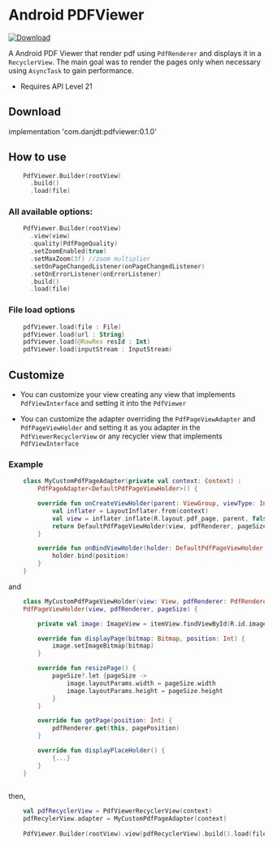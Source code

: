 # Android PDFViewer
[ ![Download](https://api.bintray.com/packages/danjdt/maven/pdfviewer/images/download.svg) ](https://bintray.com/danjdt/maven/pdfviewer/_latestVersion)

A Android PDF Viewer that render pdf using `PdfRenderer` and displays it in a `RecyclerView`. The main goal was to render the pages only when necessary using `AsyncTask` to gain performance.

- Requires API Level 21

## Download

implementation 'com.danjdt:pdfviewer:0.1.0'

## How to use

``` kotlin
    PdfViewer.Builder(rootView)
      .build()
      .load(file)
```
### All available options:
``` kotlin
    PdfViewer.Builder(rootView)
      .view(view)
      .quality(PdfPageQuality)
      .setZoomEnabled(true)
      .setMaxZoom(3f) //zoom multiplier
      .setOnPageChangedListener(onPageChangedListener)
      .setOnErrorListener(onErrorListener)
      .build()
      .load(file)
```

### File load options 
``` kotlin
    pdfViewer.load(file : File)
    pdfViewer.load(url : String)
    pdfViewer.load(@RawRes resId : Int)
    pdfViewer.load(inputStream : InputStream)
```

## Customize
- You can customize your view creating any view that implements `PdfViewInterface` and setting it into the `PdfViewer`

- You can customize the adapter overriding the `PdfPageViewAdapter` and `PdfPageViewHolder` and setting it as you adapter in the `PdfViewerRecyclerView` or any recycler view that implements `PdfViewInterface`

### Example
``` kotlin 
    class MyCustomPdfPageAdapter(private val context: Context) :
        PdfPageAdapter<DefaultPdfPageViewHolder>() {

        override fun onCreateViewHolder(parent: ViewGroup, viewType: Int): DefaultPdfPageViewHolder {
            val inflater = LayoutInflater.from(context)
            val view = inflater.inflate(R.layout.pdf_page, parent, false)
            return DefaultPdfPageViewHolder(view, pdfRenderer, pageSize)
        }

        override fun onBindViewHolder(holder: DefaultPdfPageViewHolder, position: Int) {
            holder.bind(position)
        }
    }
```
and
``` kotlin 
    class MyCustomPdfPageViewHolder(view: View, pdfRenderer: PdfRendererInterface, pageSize: Size?) :
    PdfPageViewHolder(view, pdfRenderer, pageSize) {

        private val image: ImageView = itemView.findViewById(R.id.image)

        override fun displayPage(bitmap: Bitmap, position: Int) {
            image.setImageBitmap(bitmap)
        }

        override fun resizePage() {
            pageSize?.let {pageSize ->
                image.layoutParams.width = pageSize.width
                image.layoutParams.height = pageSize.height
            }
        }

        override fun getPage(position: Int) {
            pdfRenderer.get(this, pagePosition)
        }

        override fun displayPlaceHolder() {
            {...}
        }
    }
    
```
then, 

``` kotlin
    val pdfRecyclerView = PdfViewerRecyclerView(context)
    pdfRecylerView.adapter = MyCustomPdfPageAdapter(context)
    
    PdfViewer.Builder(rootView).view(pdfRecyclerView).build().load(file)
```
